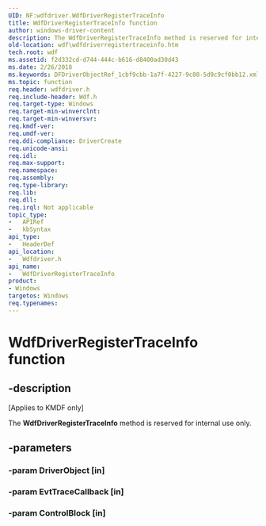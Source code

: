 ```yaml
---
UID: NF:wdfdriver.WdfDriverRegisterTraceInfo
title: WdfDriverRegisterTraceInfo function
author: windows-driver-content
description: The WdfDriverRegisterTraceInfo method is reserved for internal use only.
old-location: wdf\wdfdriverregistertraceinfo.htm
tech.root: wdf
ms.assetid: f2d332cd-d744-444c-b616-d8400ad30d43
ms.date: 2/26/2018
ms.keywords: DFDriverObjectRef_1cbf9cbb-1a7f-4227-9c80-5d9c9cf0bb12.xml, WdfDriverRegisterTraceInfo, WdfDriverRegisterTraceInfo method, kmdf.wdfdriverregistertraceinfo, wdf.wdfdriverregistertraceinfo, wdfdriver/WdfDriverRegisterTraceInfo
ms.topic: function
req.header: wdfdriver.h
req.include-header: Wdf.h
req.target-type: Windows
req.target-min-winverclnt: 
req.target-min-winversvr: 
req.kmdf-ver: 
req.umdf-ver: 
req.ddi-compliance: DriverCreate
req.unicode-ansi: 
req.idl: 
req.max-support: 
req.namespace: 
req.assembly: 
req.type-library: 
req.lib: 
req.dll: 
req.irql: Not applicable
topic_type:
-	APIRef
-	kbSyntax
api_type:
-	HeaderDef
api_location:
-	Wdfdriver.h
api_name:
-	WdfDriverRegisterTraceInfo
product:
- Windows
targetos: Windows
req.typenames: 
---
```


# WdfDriverRegisterTraceInfo function


## -description


<p class="CCE_Message">[Applies to KMDF only]</p>

The <b>WdfDriverRegisterTraceInfo</b> method is reserved for internal use only.


## -parameters




### -param DriverObject [in]


### -param EvtTraceCallback [in]


### -param ControlBlock [in]

